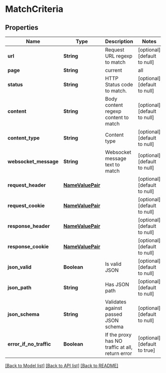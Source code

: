 # MatchCriteria
## Properties

| Name | Type | Description | Notes |
|------------ | ------------- | ------------- | -------------|
| **url** | **String** | Request URL regexp to match | [optional] [default to null] |
| **page** | **String** | current|all | [optional] [default to null] |
| **status** | **String** | HTTP Status code to match. | [optional] [default to null] |
| **content** | **String** | Body content regexp content to match | [optional] [default to null] |
| **content\_type** | **String** | Content type | [optional] [default to null] |
| **websocket\_message** | **String** | Websocket message text to match | [optional] [default to null] |
| **request\_header** | [**NameValuePair**](NameValuePair.md) |  | [optional] [default to null] |
| **request\_cookie** | [**NameValuePair**](NameValuePair.md) |  | [optional] [default to null] |
| **response\_header** | [**NameValuePair**](NameValuePair.md) |  | [optional] [default to null] |
| **response\_cookie** | [**NameValuePair**](NameValuePair.md) |  | [optional] [default to null] |
| **json\_valid** | **Boolean** | Is valid JSON | [optional] [default to null] |
| **json\_path** | **String** | Has JSON path | [optional] [default to null] |
| **json\_schema** | **String** | Validates against passed JSON schema | [optional] [default to null] |
| **error\_if\_no\_traffic** | **Boolean** | If the proxy has NO traffic at all, return error | [optional] [default to true] |

[[Back to Model list]](../README.md#documentation-for-models) [[Back to API list]](../README.md#documentation-for-api-endpoints) [[Back to README]](../README.md)

